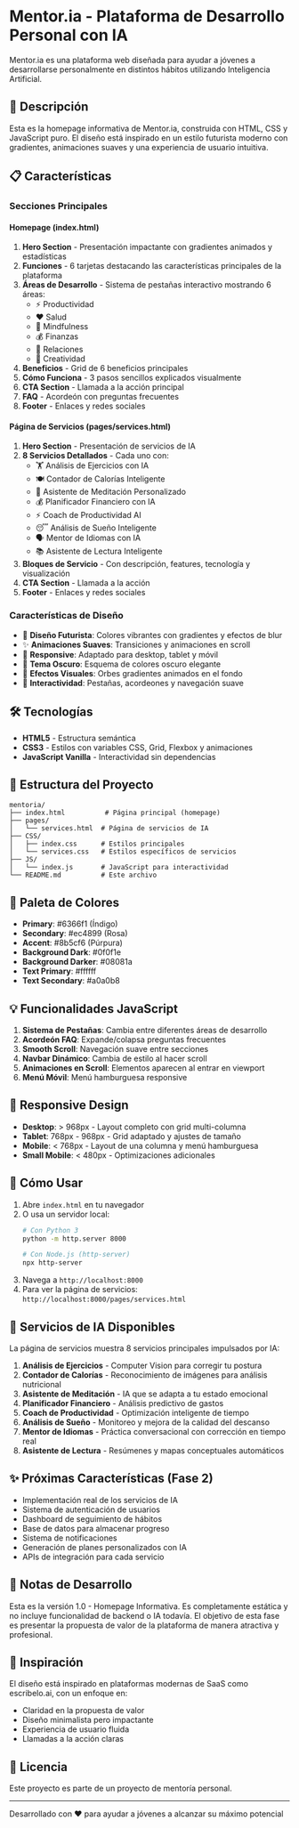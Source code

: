 # Mentor.ia - Plataforma de Desarrollo Personal con IA

Mentor.ia es una plataforma web diseñada para ayudar a jóvenes a desarrollarse personalmente en distintos hábitos utilizando Inteligencia Artificial.

## 🚀 Descripción

Esta es la homepage informativa de Mentor.ia, construida con HTML, CSS y JavaScript puro. El diseño está inspirado en un estilo futurista moderno con gradientes, animaciones suaves y una experiencia de usuario intuitiva.

## 📋 Características

### Secciones Principales

#### Homepage (index.html)
1. **Hero Section** - Presentación impactante con gradientes animados y estadísticas
2. **Funciones** - 6 tarjetas destacando las características principales de la plataforma
3. **Áreas de Desarrollo** - Sistema de pestañas interactivo mostrando 6 áreas:
   - ⚡ Productividad
   - ❤️ Salud
   - 🧘 Mindfulness
   - 💰 Finanzas
   - 🤝 Relaciones
   - 🎨 Creatividad
4. **Beneficios** - Grid de 6 beneficios principales
5. **Cómo Funciona** - 3 pasos sencillos explicados visualmente
6. **CTA Section** - Llamada a la acción principal
7. **FAQ** - Acordeón con preguntas frecuentes
8. **Footer** - Enlaces y redes sociales

#### Página de Servicios (pages/services.html)
1. **Hero Section** - Presentación de servicios de IA
2. **8 Servicios Detallados** - Cada uno con:
   - 🏋️ Análisis de Ejercicios con IA
   - 🍽️ Contador de Calorías Inteligente
   - 🧘 Asistente de Meditación Personalizado
   - 💰 Planificador Financiero con IA
   - ⚡ Coach de Productividad AI
   - 😴 Análisis de Sueño Inteligente
   - 🗣️ Mentor de Idiomas con IA
   - 📚 Asistente de Lectura Inteligente
3. **Bloques de Servicio** - Con descripción, features, tecnología y visualización
4. **CTA Section** - Llamada a la acción
5. **Footer** - Enlaces y redes sociales

### Características de Diseño

- 🎨 **Diseño Futurista**: Colores vibrantes con gradientes y efectos de blur
- ✨ **Animaciones Suaves**: Transiciones y animaciones en scroll
- 📱 **Responsive**: Adaptado para desktop, tablet y móvil
- 🌙 **Tema Oscuro**: Esquema de colores oscuro elegante
- 💫 **Efectos Visuales**: Orbes gradientes animados en el fondo
- 🎯 **Interactividad**: Pestañas, acordeones y navegación suave

## 🛠️ Tecnologías

- **HTML5** - Estructura semántica
- **CSS3** - Estilos con variables CSS, Grid, Flexbox y animaciones
- **JavaScript Vanilla** - Interactividad sin dependencias

## 📁 Estructura del Proyecto

```
mentoria/
├── index.html          # Página principal (homepage)
├── pages/
│   └── services.html  # Página de servicios de IA
├── CSS/
│   ├── index.css      # Estilos principales
│   └── services.css   # Estilos específicos de servicios
├── JS/
│   └── index.js       # JavaScript para interactividad
└── README.md          # Este archivo
```

## 🎨 Paleta de Colores

- **Primary**: #6366f1 (Índigo)
- **Secondary**: #ec4899 (Rosa)
- **Accent**: #8b5cf6 (Púrpura)
- **Background Dark**: #0f0f1e
- **Background Darker**: #08081a
- **Text Primary**: #ffffff
- **Text Secondary**: #a0a0b8

## 💡 Funcionalidades JavaScript

1. **Sistema de Pestañas**: Cambia entre diferentes áreas de desarrollo
2. **Acordeón FAQ**: Expande/colapsa preguntas frecuentes
3. **Smooth Scroll**: Navegación suave entre secciones
4. **Navbar Dinámico**: Cambia de estilo al hacer scroll
5. **Animaciones en Scroll**: Elementos aparecen al entrar en viewport
6. **Menú Móvil**: Menú hamburguesa responsive

## 📱 Responsive Design

- **Desktop**: > 968px - Layout completo con grid multi-columna
- **Tablet**: 768px - 968px - Grid adaptado y ajustes de tamaño
- **Mobile**: < 768px - Layout de una columna y menú hamburguesa
- **Small Mobile**: < 480px - Optimizaciones adicionales

## 🚀 Cómo Usar

1. Abre `index.html` en tu navegador
2. O usa un servidor local:
   ```bash
   # Con Python 3
   python -m http.server 8000
   
   # Con Node.js (http-server)
   npx http-server
   ```
3. Navega a `http://localhost:8000`
4. Para ver la página de servicios: `http://localhost:8000/pages/services.html`

## 🎯 Servicios de IA Disponibles

La página de servicios muestra 8 servicios principales impulsados por IA:

1. **Análisis de Ejercicios** - Computer Vision para corregir tu postura
2. **Contador de Calorías** - Reconocimiento de imágenes para análisis nutricional
3. **Asistente de Meditación** - IA que se adapta a tu estado emocional
4. **Planificador Financiero** - Análisis predictivo de gastos
5. **Coach de Productividad** - Optimización inteligente de tiempo
6. **Análisis de Sueño** - Monitoreo y mejora de la calidad del descanso
7. **Mentor de Idiomas** - Práctica conversacional con corrección en tiempo real
8. **Asistente de Lectura** - Resúmenes y mapas conceptuales automáticos

## ✨ Próximas Características (Fase 2)

- Implementación real de los servicios de IA
- Sistema de autenticación de usuarios
- Dashboard de seguimiento de hábitos
- Base de datos para almacenar progreso
- Sistema de notificaciones
- Generación de planes personalizados con IA
- APIs de integración para cada servicio

## 📝 Notas de Desarrollo

Esta es la versión 1.0 - Homepage Informativa. Es completamente estática y no incluye funcionalidad de backend o IA todavía. El objetivo de esta fase es presentar la propuesta de valor de la plataforma de manera atractiva y profesional.

## 🎯 Inspiración

El diseño está inspirado en plataformas modernas de SaaS como escribelo.ai, con un enfoque en:
- Claridad en la propuesta de valor
- Diseño minimalista pero impactante
- Experiencia de usuario fluida
- Llamadas a la acción claras

## 📄 Licencia

Este proyecto es parte de un proyecto de mentoría personal.

---

Desarrollado con ❤️ para ayudar a jóvenes a alcanzar su máximo potencial